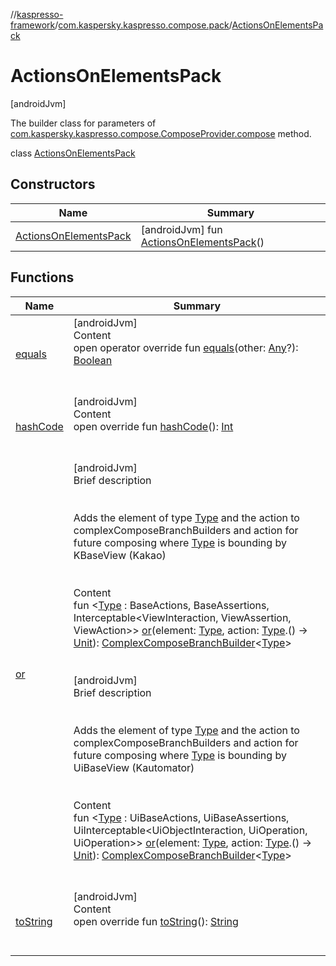 //[kaspresso-framework](../../index.md)/[com.kaspersky.kaspresso.compose.pack](../index.md)/[ActionsOnElementsPack](index.md)



# ActionsOnElementsPack  
 [androidJvm] 

The builder class for parameters of [com.kaspersky.kaspresso.compose.ComposeProvider.compose](../../com.kaspersky.kaspresso.compose/-compose-provider/compose.md) method.

class [ActionsOnElementsPack](index.md)   


## Constructors  
  
|  Name|  Summary| 
|---|---|
| [ActionsOnElementsPack](-actions-on-elements-pack.md)|  [androidJvm] fun [ActionsOnElementsPack](-actions-on-elements-pack.md)()   <br>


## Functions  
  
|  Name|  Summary| 
|---|---|
| [equals](https://kotlinlang.org/api/latest/jvm/stdlib/kotlin/-any/equals.html)| [androidJvm]  <br>Content  <br>open operator override fun [equals](https://kotlinlang.org/api/latest/jvm/stdlib/kotlin/-any/equals.html)(other: [Any](https://kotlinlang.org/api/latest/jvm/stdlib/kotlin/-any/index.html)?): [Boolean](https://kotlinlang.org/api/latest/jvm/stdlib/kotlin/-boolean/index.html)  <br><br><br>
| [hashCode](https://kotlinlang.org/api/latest/jvm/stdlib/kotlin/-any/hash-code.html)| [androidJvm]  <br>Content  <br>open override fun [hashCode](https://kotlinlang.org/api/latest/jvm/stdlib/kotlin/-any/hash-code.html)(): [Int](https://kotlinlang.org/api/latest/jvm/stdlib/kotlin/-int/index.html)  <br><br><br>
| [or](or.md)| [androidJvm]  <br>Brief description  <br><br><br>Adds the element of type [Type](or.md) and the action to complexComposeBranchBuilders and action for future composing where [Type](or.md) is bounding by KBaseView (Kakao)<br><br>  <br>Content  <br>fun <[Type](or.md) : BaseActions, BaseAssertions, Interceptable<ViewInteraction, ViewAssertion, ViewAction>> [or](or.md)(element: [Type](or.md), action: [Type](or.md).() -> [Unit](https://kotlinlang.org/api/latest/jvm/stdlib/kotlin/-unit/index.html)): [ComplexComposeBranchBuilder](../../com.kaspersky.kaspresso.compose.pack.branch/-complex-compose-branch-builder/index.md)<[Type](or.md)>  <br><br><br>[androidJvm]  <br>Brief description  <br><br><br>Adds the element of type [Type](or.md) and the action to complexComposeBranchBuilders and action for future composing where [Type](or.md) is bounding by UiBaseView (Kautomator)<br><br>  <br>Content  <br>fun <[Type](or.md) : UiBaseActions, UiBaseAssertions, UiInterceptable<UiObjectInteraction, UiOperation<UiObject2>, UiOperation<UiObject2>>> [or](or.md)(element: [Type](or.md), action: [Type](or.md).() -> [Unit](https://kotlinlang.org/api/latest/jvm/stdlib/kotlin/-unit/index.html)): [ComplexComposeBranchBuilder](../../com.kaspersky.kaspresso.compose.pack.branch/-complex-compose-branch-builder/index.md)<[Type](or.md)>  <br><br><br>
| [toString](https://kotlinlang.org/api/latest/jvm/stdlib/kotlin/-any/to-string.html)| [androidJvm]  <br>Content  <br>open override fun [toString](https://kotlinlang.org/api/latest/jvm/stdlib/kotlin/-any/to-string.html)(): [String](https://kotlinlang.org/api/latest/jvm/stdlib/kotlin/-string/index.html)  <br><br><br>

